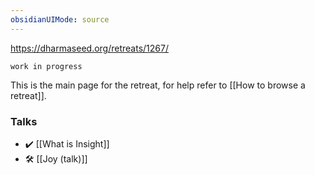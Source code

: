 ```yaml
---
obsidianUIMode: source
---
```

https://dharmaseed.org/retreats/1267/

```ad-warning
work in progress
```

This is the main page for the retreat, for help refer to [[How to browse a retreat]].

### Talks
- ✔️ [[What is Insight]]
- 🛠️ [[Joy (talk)]]

